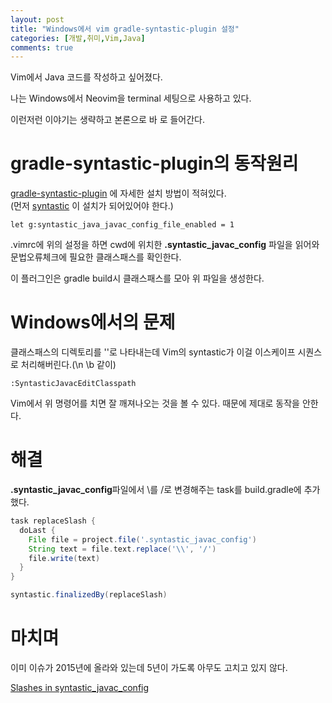 ```yaml
---
layout: post
title: "Windows에서 vim gradle-syntastic-plugin 설정"
categories: [개발,취미,Vim,Java]
comments: true
---
```

Vim에서 Java 코드를 작성하고 싶어졌다.

나는 Windows에서 Neovim을 terminal 세팅으로 사용하고 있다. 

이런저런 이야기는 생략하고 본론으로 바 로 들어간다.  

# gradle-syntastic-plugin의 동작원리
[gradle-syntastic-plugin](https://github.com/Scuilion/gradle-syntastic-plugin) 에 자세한 설치 방법이 적혀있다.  
(먼저 [syntastic](https://github.com/vim-syntastic/syntastic) 이 설치가 되어있어야 한다.)

```
let g:syntastic_java_javac_config_file_enabled = 1
```

.vimrc에 위의 설정을 하면 cwd에 위치한 **.syntastic_javac_config** 파일을 읽어와 문법오류체크에 필요한 클래스패스를 확인한다.  

이 플러그인은 gradle build시 클래스패스를 모아 위 파일을 생성한다.  

# Windows에서의 문제
클래스패스의 디렉토리를 '\'로 나타내는데 Vim의 syntastic가 이걸 이스케이프 시퀀스로 처리해버린다.(\n \b 같이) 

```
:SyntasticJavacEditClasspath
```

Vim에서 위 명령어를 치면 잘 깨져나오는 것을 볼 수 있다. 
때문에 제대로 동작을 안한다.  

# 해결
**.syntastic_javac_config**파일에서 \를 /로 변경해주는 task를 build.gradle에 추가했다.  

```groovy
task replaceSlash {
  doLast {
    File file = project.file('.syntastic_javac_config')
    String text = file.text.replace('\\', '/')
    file.write(text)
  }
}

syntastic.finalizedBy(replaceSlash)
```

# 마치며
이미 이슈가 2015년에 올라와 있는데 5년이 가도록 아무도 고치고 있지 않다. 

[Slashes in syntastic_javac_config](https://github.com/Scuilion/gradle-syntastic-plugin/issues/6)

